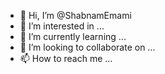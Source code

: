 - 👋 Hi, I’m @ShabnamEmami
- 👀 I’m interested in ...
- 🌱 I’m currently learning ...
- 💞️ I’m looking to collaborate on ...
- 📫 How to reach me ...

<!---
ShabnamEmami/ShabnamEmami is a ✨ special ✨ repository because its `README.md` (this file) appears on your GitHub profile.
You can click the Preview link to take a look at your changes.
--->
